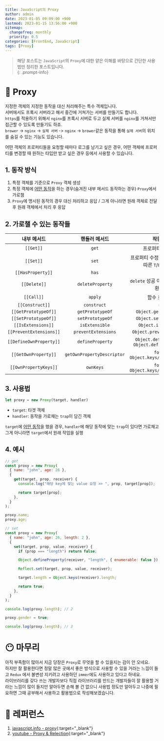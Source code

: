 ```yaml
---
title: JavaScript의 Proxy
author: admin
date: 2023-01-05 09:09:00 +900
lastmod: 2023-01-15 13:56:00 +900
sitemap:
  changefreq: monthly
  priority: 0.5
categories: [FrontEnd, JavaScript]
tags: [Proxy]
---
```


> 해당 포스트는 `JavaScript`의 `Proxy`에 대한 얕은 이해를 바탕으로 간단한 사용법만 정리한 포스트입니다.<br />
{: .prompt-info}

# 🫣 Proxy
지정한 객체의 지정한 동작을 대신 처리해주는 특수 객체입니다.<br />
서버에서도 프록시 서버라고 해서 중간에 거쳐가는 서버를 만들기도 합니다.<br />
`https`를 적용하기 위해서 `nginx`를 프록시 서버로 두고 실제 서버를 `nginx`를 거쳐서만 접근할 수 있도록 만들기도 하죠.<br />
`brower` -> `nginx` -> `실제 서버` -> `nginx` -> `brower`같은 동작을 통해 `실제 서버`의 위치를 숨길 수 있는 기능도 있습니다.<br />

어떤 객체의 프로퍼티들을 요청할 때마다 로그를 남기고 싶은 경우, 어떤 객체에 프로퍼티를 변경할 때 원하는 타입만 받고 싶은 경우 등에서 사용할 수 있습니다.<br />

## 1. 동작 방식
1. 특정 객체를 기준으로 `Proxy` 객체 생성
2. 특정 객체에 [어떤 동작](/posts/JS-Proxy/#2-가로챌-수-있는-동작들)을 하는 경우(숨겨진 내부 메서드 동작하는 경우) `Proxy`에서 가로챔
3. `Proxy`에 명시된 동작의 경우 대신 처리하고 응답 / 그게 아니라면 원래 객체로 전달 후 원래 객체에서 처리 후 응답

## 2. 가로챌 수 있는 동작들

|내부 메서드|핸들러 메서드|작동 시점|
|:--:|:--:|:--:|
|`[[Get]]`|`get`|프로퍼티 읽는 시점|
|`[[Set]]`|`set`|프로퍼티 수정 시점 성공 여부에 따른 `T`/`F` 반환 필수|
|`[[HasProperty]]`|`has`|`in`|
|`[[Delete]]`|`deleteProperty`|`delete` 성공 여부에 따른 `T`/`F` 반환 필수|
|`[[Call]]`|`apply`|함수 호출 시점|
|`[[Construct]]`|`construct`|`new`|
|`[[GetPrototypeOf]]`|`getPrototypeOf`|`Object.getPrototypeOf`|
|`[[SetPrototypeOf]]`|`setPrototypeOf`|`Object.setPrototypeOf`|
|`[[IsExtensions]]`|`isExtensible`|`Object.isExtensible`|
|`[[PreventExtensions]]`|`preventExtensions`|`Object.preventExtensions`|
|`[[DefineOwnProperty]]`|`defineProperty`|`Object.defineProperty`, `Object.defineProperties`|
|`[[GetOwnProperty]]`|`getOwnPropertyDescriptor`|`for~in`, `Object.keys/values/entries`|
|`[[OwnPropertyKeys]]`|`ownKeys`|`for~in`, `Object.keys/values/entries`|

## 3. 사용법

```js
let proxy = new Proxy(target, handler)
```

+ `target`: 타겟 객체
+ `handler`: 동작을 가로채는 `trap`이 담긴 객체

`target`에 [어떤 동작](/posts/JS-Proxy/#2-가로챌-수-있는-동작들)을 했을 경우, `handler`에 해당 동작에 맞는 `trap`이 있다면 가로채고 그게 아니라면 `target`에서 원래 작업을 실행

## 4. 예시

```js
// get
const proxy = new Proxy(
  { name: "john", age: 26 },
  {
    get(target, prop, receiver) {
      console.log("해당 key에 맞는 value 요청 >> ", prop, target[prop]);

      return target[prop];
    },
  }
);

proxy.name;
proxy.age;
```

```js
// set
const proxy = new Proxy(
  { name: "john", age: 26, length: 2 },
  {
    set(target, prop, value, receiver) {
      if (prop === "length") return false;

      Object.defineProperty(receiver, "length", { enumerable: false });

      Reflect.set(target, prop, value, receiver);

      target.length = Object.keys(receiver).length;

      return true;
    },
  }
);

console.log(proxy.length); // 2

proxy.gender = true;

console.log(proxy.length); // 3
```

# 😶 마무리
아직 부족함이 많아서 지금 당장은 `Proxy`로 무엇을 할 수 있을지는 감이 안 오네요.<br />
하지만 잘 활용한다면 정말 많은 곳에서 좋은 방식으로 사용할 수 있을 거라는 느낌이 들고 `Redux` 에서 불변성 지키려고 사용하던 `immer`에도 사용하고 있다고 하네요.<br />
라이브러리를 갖다 쓰는 개발자보다 직접 라이브러리를 만드는 개발자들이 잘 활용할 거라는 느낌이 많이 들지만 알아두면 손해 볼 건 없으니 사용법 정도만 알아두고 나중에 필요하면 그때 공부해서 사용하고 활용법으로 작성해보겠습니다.

# 📮 레퍼런스
1. [javascript.info - proxy](https://ko.javascript.info/proxy){:target="_blank"}
2. [youtube - Proxy & Relection](https://www.youtube.com/watch?v=PiBP8MB_yXA){:target="_blank"}
